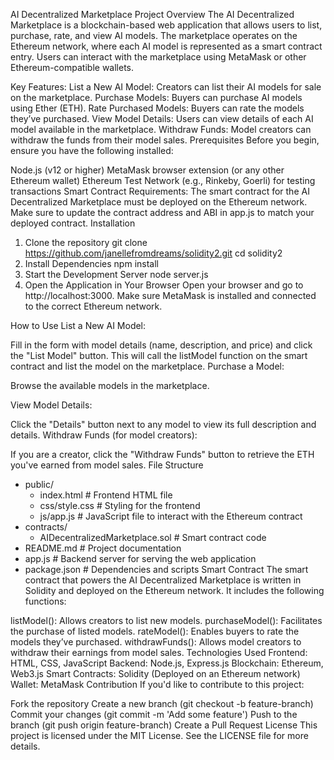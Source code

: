 AI Decentralized Marketplace
Project Overview
The AI Decentralized Marketplace is a blockchain-based web application that allows users to list, purchase, rate, and view AI models. The marketplace operates on the Ethereum network, where each AI model is represented as a smart contract entry. Users can interact with the marketplace using MetaMask or other Ethereum-compatible wallets.

Key Features:
List a New AI Model: Creators can list their AI models for sale on the marketplace.
Purchase Models: Buyers can purchase AI models using Ether (ETH).
Rate Purchased Models: Buyers can rate the models they’ve purchased.
View Model Details: Users can view details of each AI model available in the marketplace.
Withdraw Funds: Model creators can withdraw the funds from their model sales.
Prerequisites
Before you begin, ensure you have the following installed:

Node.js (v12 or higher)
MetaMask browser extension (or any other Ethereum wallet)
Ethereum Test Network (e.g., Rinkeby, Goerli) for testing transactions
Smart Contract Requirements:
The smart contract for the AI Decentralized Marketplace must be deployed on the Ethereum network.
Make sure to update the contract address and ABI in app.js to match your deployed contract.
Installation
1. Clone the repository
git clone https://github.com/janellefromdreams/solidity2.git
cd solidity2
2. Install Dependencies
npm install
3. Start the Development Server
node server.js
4. Open the Application in Your Browser
Open your browser and go to http://localhost:3000. Make sure MetaMask is installed and connected to the correct Ethereum network.

How to Use
List a New AI Model:

Fill in the form with model details (name, description, and price) and click the "List Model" button.
This will call the listModel function on the smart contract and list the model on the marketplace.
Purchase a Model:

Browse the available models in the marketplace.

View Model Details:

Click the "Details" button next to any model to view its full description and details.
Withdraw Funds (for model creators):

If you are a creator, click the "Withdraw Funds" button to retrieve the ETH you've earned from model sales.
File Structure
- public/
    - index.html       # Frontend HTML file
    - css/style.css    # Styling for the frontend
    - js/app.js        # JavaScript file to interact with the Ethereum contract
- contracts/
    - AIDecentralizedMarketplace.sol  # Smart contract code
- README.md            # Project documentation
- app.js               # Backend server for serving the web application
- package.json         # Dependencies and scripts
Smart Contract
The smart contract that powers the AI Decentralized Marketplace is written in Solidity and deployed on the Ethereum network. It includes the following functions:

listModel(): Allows creators to list new models.
purchaseModel(): Facilitates the purchase of listed models.
rateModel(): Enables buyers to rate the models they’ve purchased.
withdrawFunds(): Allows model creators to withdraw their earnings from model sales.
Technologies Used
Frontend: HTML, CSS, JavaScript
Backend: Node.js, Express.js
Blockchain: Ethereum, Web3.js
Smart Contracts: Solidity (Deployed on an Ethereum network)
Wallet: MetaMask
Contribution
If you'd like to contribute to this project:

Fork the repository
Create a new branch (git checkout -b feature-branch)
Commit your changes (git commit -m 'Add some feature')
Push to the branch (git push origin feature-branch)
Create a Pull Request
License
This project is licensed under the MIT License. See the LICENSE file for more details.
